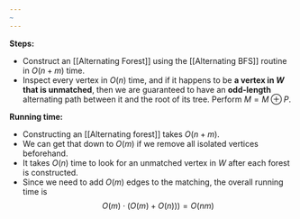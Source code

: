 ```yaml
---
~
---
```


**Steps:** 
- Construct an [[Alternating Forest]] using the [[Alternating BFS]] routine in $O(n+m)$ time.
- Inspect every vertex in $O(n)$ time, and if it happens to be **a vertex in $W$ that is unmatched**, then we are guaranteed to have an **odd-length** alternating path between it and the root of its tree. Perform $M = M \oplus P$. 

**Running time:** 

- Constructing an [[Alternating forest]] takes $O(n+m)$. 
- We can get that down to $O(m)$ if we remove all isolated vertices beforehand.
- It takes $O(n)$ time to look for an unmatched vertex in $W$ after each forest is constructed.
- Since we need to add $O(m)$ edges to the matching, the overall running time is 
$$O(m) \cdot (O(m) + O(n))) = O(nm)$$
